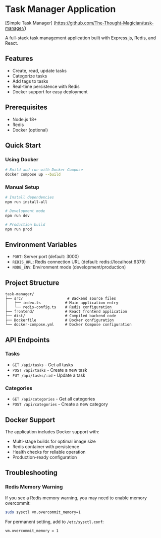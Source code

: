 # Task Manager Application 
[Simple Task Manager] (https://github.com/The-Thought-Magician/task-manager/)

A full-stack task management application built with Express.js, Redis, and React.

## Features

- Create, read, update tasks
- Categorize tasks
- Add tags to tasks
- Real-time persistence with Redis
- Docker support for easy deployment

## Prerequisites

- Node.js 18+
- Redis
- Docker (optional)

## Quick Start

### Using Docker

```bash
# Build and run with Docker Compose
docker compose up --build
```

### Manual Setup

```bash
# Install dependencies
npm run install-all

# Development mode
npm run dev

# Production build
npm run prod
```

## Environment Variables

- `PORT`: Server port (default: 3000)
- `REDIS_URL`: Redis connection URL (default: redis://localhost:6379)
- `NODE_ENV`: Environment mode (development/production)

## Project Structure

```
task-manager/
├── src/                    # Backend source files
│   ├── index.ts           # Main application entry
│   └── redis-config.ts    # Redis configuration
├── frontend/              # React frontend application
├── dist/                  # Compiled backend code
├── Dockerfile             # Docker configuration
└── docker-compose.yml     # Docker Compose configuration
```

## API Endpoints

### Tasks
- `GET /api/tasks` - Get all tasks
- `POST /api/tasks` - Create a new task
- `PUT /api/tasks/:id` - Update a task

### Categories
- `GET /api/categories` - Get all categories
- `POST /api/categories` - Create a new category

## Docker Support

The application includes Docker support with:
- Multi-stage builds for optimal image size
- Redis container with persistence
- Health checks for reliable operation
- Production-ready configuration

## Troubleshooting

### Redis Memory Warning
If you see a Redis memory warning, you may need to enable memory overcommit:
```bash
sudo sysctl vm.overcommit_memory=1
```

For permanent setting, add to `/etc/sysctl.conf`:
```
vm.overcommit_memory = 1
```
